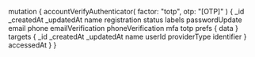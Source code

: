 mutation {
    accountVerifyAuthenticator(
        factor: "totp",
        otp: "[OTP]"
    ) {
        _id
        _createdAt
        _updatedAt
        name
        registration
        status
        labels
        passwordUpdate
        email
        phone
        emailVerification
        phoneVerification
        mfa
        totp
        prefs {
            data
        }
        targets {
            _id
            _createdAt
            _updatedAt
            name
            userId
            providerType
            identifier
        }
        accessedAt
    }
}
